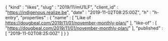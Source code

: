 {
  "kind" : "likes",
  "slug" : "2019/11/mU1LF",
  "client_id" : "https://indigenous.realize.be",
  "date" : "2019-11-02T08:25:00Z",
  "h" : "h-entry",
  "properties" : {
    "name" : [ "Like of https://dougbeal.com/2019/11/01/november-monthly-plan/" ],
    "like-of" : [ "https://dougbeal.com/2019/11/01/november-monthly-plan/" ],
    "published" : [ "2019-11-02T08:25:00Z" ]
  }
}
